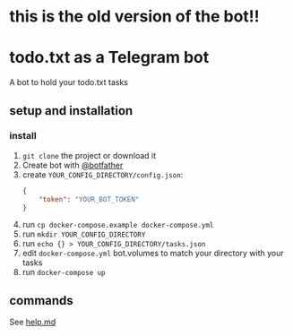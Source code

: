 # this is the old version of the bot!!

# todo.txt as a Telegram bot
A bot to hold your todo.txt tasks

## setup and installation

### install
1. `git clone` the project or download it
2. Create bot with [@botfather](https://t.me/botfather)
3. create `YOUR_CONFIG_DIRECTORY/config.json`:
   ```json
   {
       "token": "YOUR_BOT_TOKEN"
   }
   ```
4. run `cp docker-compose.example docker-compose.yml` 
5. run `mkdir YOUR_CONFIG_DIRECTORY` 
6. run `echo {} > YOUR_CONFIG_DIRECTORY/tasks.json` 
7. edit `docker-compose.yml` bot.volumes to match your directory with your tasks
8. run `docker-compose up`

## commands
See [help.md](help.md)
